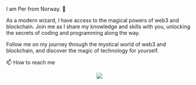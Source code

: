 ### 

I am Per from Norway. 👋

As a modern wizard, I have access to the magical powers of web3 and blockchain. 
Join me as I share my knowledge and skills with you, unlocking the secrets of coding and programming along the way. 

Follow me on my journey through the mystical world of web3 and blockchain, and discover the magic of technology for yourself.

📫 How to reach me 
<p align="center">
  <a href="http://twitter.com/Web3Perp">
    <img src="https://img.shields.io/twitter/follow/Web3Perp?label=Twitter&logo=twitter&style=for-the-badge&color=blue" />
  </a>
</p>
<!--
**kodevasse/kodevasse** is a ✨ _special_ ✨ repository because its `README.md` (this file) appears on your GitHub profile.

Here are some ideas to get you started:

- 🔭 I’m currently working on ...
- 🌱 I’m currently learning ...
- 👯 I’m looking to collaborate on ...
- 🤔 I’m looking for help with ...
- 💬 Ask me about ...
- 📫 How to reach me: ...
- 😄 Pronouns: ...
- ⚡ Fun fact: ...
-->
